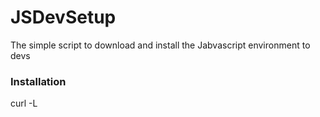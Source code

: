 # JSDevSetup
The simple script to download and install the Jabvascript environment to devs

### Installation
curl -L
